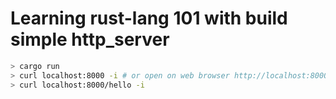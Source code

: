 # Learning rust-lang 101 with build simple http_server

```sh
> cargo run
> curl localhost:8000 -i # or open on web browser http://localhost:8000
> curl localhost:8000/hello -i
```




